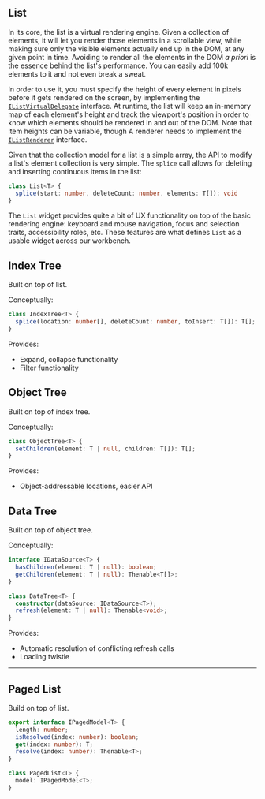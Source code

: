 ## List

In its core, the list is a virtual rendering engine. Given a collection of elements, it will let you render those elements in a scrollable view, while making sure only the visible elements actually end up in the DOM, at any given point in time. Avoiding to render all the elements in the DOM _a priori_ is the essence behind the list's performance. You can easily add 100k elements to it and not even break a sweat.

In order to use it, you must specify the height of every element in pixels before it gets rendered on the screen, by implementing the [`IListVirtualDelegate`](https://github.com/Microsoft/vscode/blob/12bc7c7f474fbd6779814a89f4c4c72136e97cf5/src/vs/base/browser/ui/list/list.ts#L8) interface. At runtime, the list will keep an in-memory map of each element's height and track the viewport's position in order to know which elements should be rendered in and out of the DOM. Note that item heights can be variable, though  A renderer needs to implement the [`IListRenderer`](https://github.com/Microsoft/vscode/blob/12bc7c7f474fbd6779814a89f4c4c72136e97cf5/src/vs/base/browser/ui/list/list.ts#L13) interface.

Given that the collection model for a list is a simple array, the API to modify a list's element collection is very simple. The `splice` call allows for deleting and inserting continuous items in the list:

```ts
class List<T> {
  splice(start: number, deleteCount: number, elements: T[]): void
}
```

The `List` widget provides quite a bit of UX functionality on top of the basic rendering engine: keyboard and mouse navigation, focus and selection traits, accessibility roles, etc. These features are what defines `List` as a usable widget across our workbench.

## Index Tree

Built on top of list.

Conceptually:

```ts
class IndexTree<T> {
  splice(location: number[], deleteCount: number, toInsert: T[]): T[];
}
```

Provides:

- Expand, collapse functionality
- Filter functionality

## Object Tree

Built on top of index tree.

Conceptually:

```ts
class ObjectTree<T> {
  setChildren(element: T | null, children: T[]): T[];
}
```

Provides:
- Object-addressable locations, easier API

## Data Tree

Built on top of object tree.

Conceptually:

```ts
interface IDataSource<T> {
  hasChildren(element: T | null): boolean;
  getChildren(element: T | null): Thenable<T[]>;
}

class DataTree<T> {
  constructor(dataSource: IDataSource<T>);
  refresh(element: T | null): Thenable<void>;
}
```

Provides:
- Automatic resolution of conflicting refresh calls
- Loading twistie

---

## Paged List

Build on top of list.

```ts
export interface IPagedModel<T> {
  length: number;
  isResolved(index: number): boolean;
  get(index: number): T;
  resolve(index: number): Thenable<T>;
}

class PagedList<T> {
  model: IPagedModel<T>;
}
```